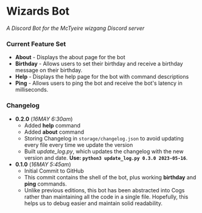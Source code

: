 # Wizards Bot
*A Discord Bot for the McTyeire wizgang Discord server*

### Current Feature Set
* **About** - Displays the about page for the bot
* **Birthday** - Allows users to set their birthday and receive a birthday message on their birthday.
* **Help** - Displays the help page for the bot with command descriptions
* **Ping** - Allows users to ping the bot and receive the bot's latency in milliseconds.

### Changelog
* **0.2.0** (*16MAY 6:30am*)
  * Added **help** command
  * Added **about** command
  * Storing Changelog in `storage/changelog.json` to avoid updating every file every time we update the version
  * Built *update_log.py*, which updates the changelog with the new version and date.  **Use: `python3 update_log.py 0.3.0 2023-05-16`**.
* **0.1.0** (*16MAY 5:45am*)
  * Initial Commit to GitHub
  * This commit contains the shell of the bot, plus working **birthday** and **ping** commands. 
  * Unlike previous editions, this bot has been abstracted into Cogs rather than maintaining all the code in a single file.  Hopefully, this helps us to debug easier and maintain solid readability.